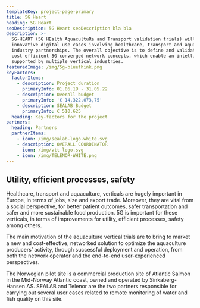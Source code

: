 ```yaml
---
templateKey: project-page-primary
title: 5G Heart
heading: 5G Heart
seoDescription: 5G Heart seoDescription bla bla
description: >-
  5G-HEART (5G HEalth AquacultuRe and Transport validation trials) will deploy
  innovative digital use cases involving healthcare, transport and aquaculture
  industry partnerships. The overall objective is to define and validate the
  cost efficient 5G converged network concepts, which enable an intelligent hub
  supported by multiple vertical industries.
featuredImage: /img/5g-bluethink.png
keyFactors:
  factorItems:
    - description: Project duration
      primaryInfo: 01.06.19 - 31.05.22
    - description: Overall budget
      primaryInfo: '€ 14.322.073,75'
    - description: SEALAB Budget
      primaryInfo: € 510.625
  heading: Key-factors for the project
partners:
  heading: Partners
  partnerItems:
    - icon: /img/sealab-logo-white.svg
    - description: OVERALL COORDINATOR
      icon: /img/vtt-logo.svg
    - icon: /img/TELENOR-WHITE.png
---
```


## Utility, efficient processes, safety

Healthcare, transport and aquaculture, verticals are hugely important in Europe,
in terms of jobs, size and export trade. Moreover, they are vital from a social
perspective, for better patient outcomes, safer transportation and safer and
more sustainable food production. 5G is important for these verticals, in terms
of improvements for utility, efficient processes, safety among others.

The main motivation of the aquaculture vertical trials are to bring to market
a new and cost-effective, networked solution to optimize the aquaculture
producers’ activity, through successful deployment and operation, from both
the network operator and the end-to-end user-experienced perspectives.

The Norwegian pilot site is a commercial production site of Atlantic Salmon in
the Mid-Norway Atlantic coast, owned and operated by Sinkaberg-Hansen AS.
SEALAB and Telenor are the two partners responsible for carrying out several
user cases related to remote monitoring of water and fish quality on this
site.
